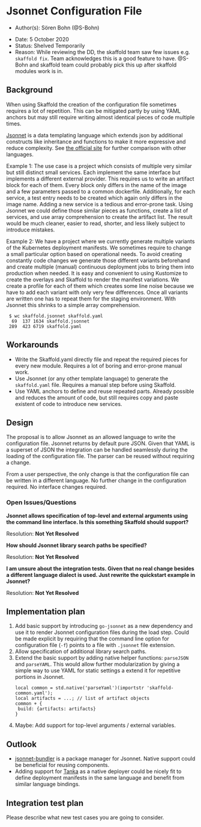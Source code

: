 # Jsonnet Configuration File

* Author(s): Sören Bohn (@S-Bohn)
<!-- * Design Shepherd: -->
* Date: 5 October 2020
* Status: Shelved Temporarily
* Reason: While reviewing the DD, the skaffold team saw few issues e.g. `skaffold fix`. Team acknowledges this is a good feature to have. @S-Bohn and skaffold team could probably pick this up after skaffold modules work is in.

## Background

When using Skaffold the creation of the configuration file sometimes requires a lot of repetition. This can be mitigated partly by using YAML anchors but may still require writing almost identical pieces of code multiple times. 

[Jsonnet](https://jsonnet.org) is a data templating language which extends json by additional constructs like inheritance and functions to make it more expressive and reduce complexity. See [the official site](https://jsonnet.org/articles/comparisons.html) for further comparison with other languages.

Example 1: The use case is a project which consists of multiple very similar but still distinct small services. Each implement the same interface but implements a different external provider. This requires us to write an artifact block for each of them. Every block only differs in the name of the image and a few parameters passed to a common dockerfile. Additionally, for each service, a test entry needs to be created which again only differs in the image name. Adding a new service is a tedious and error-prone task. Using Jsonnet we could define those similar pieces as functions, create a list of services, and use array comprehension to create the artifact list. The result would be much cleaner, easier to read, shorter, and less likely subject to introduce mistakes.

Example 2: We have a project where we currently generate multiple variants of the Kubernetes deployment manifests. We sometimes require to change a small particular option based on operational needs. To avoid creating constantly code changes we generate those different variants beforehand and create multiple (manual) continuous deployment jobs to bring them into production when needed. It is easy and convenient to using Kustomize to create the overlays and Skaffold to render the manifest variations. We create a profile for each of them which creates some line noise because we have to add each variant with only very few differences. Once all variants are written one has to repeat them for the staging environment. With Jsonnet this shrinks to a simple array comprehension.
```
 $ wc skaffold.jsonnet skaffold.yaml
  69  137 1634 skaffold.jsonnet
 289  423 6719 skaffold.yaml
```

## Workarounds
* Write the Skaffold.yaml directly file and repeat the required pieces for every new module. Requires a lot of boring and error-prone manual work.
* Use Jsonnet (or any other template language) to generate the `skaffold.yaml` file. Requires a manual step before using Skaffold.
* Use YAML anchors to define and reuse repeated parts. Already possible and reduces the amount of code, but still requires copy and paste existent of code to introduce new services.

## Design

The proposal is to allow Jsonnet as an allowed language to write the configuration file. Jsonnet returns by default pure JSON. Given that YAML is a superset of JSON the integration can be handled seamlessly during the loading of the configuration file. The parser can be reused without requiring a change.

From a user perspective, the only change is that the configuration file can be written in a different language. No further change in the configuration required. No interface changes required.

### Open Issues/Questions

**Jsonnet allows specification of top-level and external arguments using the command line interface. Is this something Skaffold should support?**

Resolution: __Not Yet Resolved__

**How should Jsonnet library search paths be specified?**

Resolution: __Not Yet Resolved__

**I am unsure about the integration tests. Given that no real change besides a different language dialect is used. Just rewrite the quickstart example in Jsonnet?**

Resolution: __Not Yet Resolved__

## Implementation plan

1. Add basic support by introducing `go-jsonnet` as a new dependency and use it to render Jsonnet configuration files during the load step. Could be made explicit by requiring that the command line option for configuration file (`-f`) points to a file with `.jsonnet` file extension.
2. Allow specification of additional library search paths.
3. Extend the basic support by adding native helper functions: `parseJSON` and `parseYAML`. This would allow further modularization by giving a simple way to use YAML for static settings a extend it for repetitive portions in Jsonnet.
   ```
   local common = std.native('parseYaml')(importstr 'skaffold-common.yaml');
   local artifacts = ...; // list of artifact objects
   common + {
   	build: {artifacts: artifacts}
   }
   ```
4. Maybe: Add support for top-level arguments / external variables.

## Outlook

* [jsonnet-bundler](https://github.com/jsonnet-bundler/jsonnet-bundler) is a package manager for Jsonnet. Native support could be beneficial for reusing components.
* Adding support for [Tanka](https://tanka.dev/) as a native deployer could be nicely fit to define deployment manifests in the same language and benefit from similar language bindings.

## Integration test plan

Please describe what new test cases you are going to consider.
